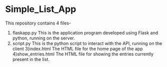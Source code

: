 # Simple_List_App
This repository contains 4 files-
1) flaskapp.py
This is the application program developed using Flask and python, running on the server.
2) script.py
This is the python script to interact with the API, running on the client
3)index.html
The HTML file for the home page of the app
4)show_entries.html
The HTML file for showing the entries currently present in the list.
